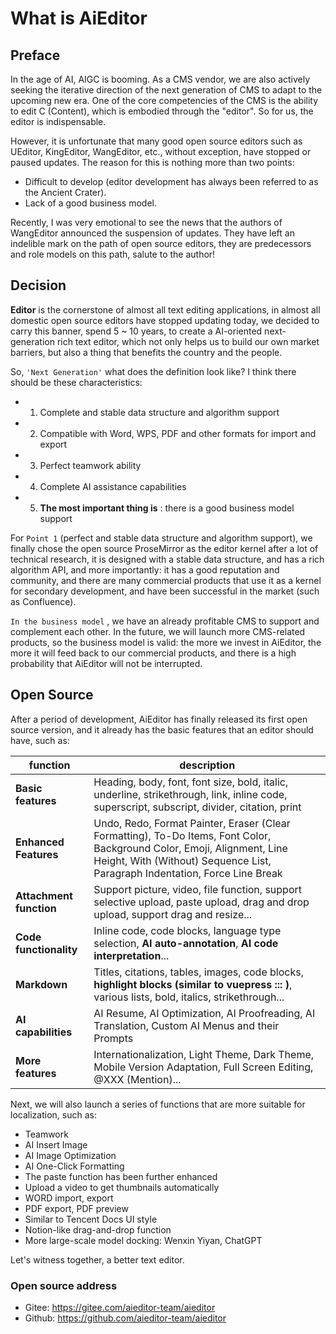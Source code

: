# What is AiEditor


## Preface


In the age of AI, AIGC is booming. As a CMS vendor, we are also actively seeking the iterative direction of the next generation of CMS to adapt to the upcoming new era. One of the core competencies of the CMS is the ability to edit C (Content), which is embodied through the "editor". So for us, the editor is indispensable.


However, it is unfortunate that many good open source editors such as UEditor, KingEditor, WangEditor, etc., without exception, have stopped or paused updates. The reason for this is nothing more than two points:

- Difficult to develop (editor development has always been referred to as the Ancient Crater).
- Lack of a good business model.

Recently, I was very emotional to see the news that the authors of WangEditor announced the suspension of updates. They have left an indelible mark on the path of open source editors, they are predecessors and role models on this path, salute to the author!


## Decision

**Editor** is the cornerstone of almost all text editing applications, in almost all domestic open source editors have stopped updating today, we decided to carry this banner, spend 5 ~ 10 years, to create a AI-oriented next-generation rich text editor, which not only helps us to build our own market barriers, but also a thing that benefits the country and the people.


So, `'Next Generation'` what does the definition look like? I think there should be these characteristics:

- 1. Complete and stable data structure and algorithm support
- 2. Compatible with Word, WPS, PDF and other formats for import and export
- 3. Perfect teamwork ability
- 4. Complete AI assistance capabilities
- 5. **The most important thing is** : there is a good business model support

For `Point 1` (perfect and stable data structure and algorithm support), we finally chose the open source ProseMirror as the editor kernel after a lot of technical research, it is designed with a stable data structure, and has a rich algorithm API, and more importantly: it has a good reputation and community, and there are many commercial products that use it as a kernel for secondary development, and have been successful in the market (such as Confluence).

`In the business model` , we have an already profitable CMS to support and complement each other. In the future, we will launch more CMS-related products, so the business model is valid: the more we invest in AiEditor, the more it will feed back to our commercial products, and there is a high probability that AiEditor will not be interrupted.



## Open Source

After a period of development, AiEditor has finally released its first open source version, and it already has the basic features that an editor should have, such as:



| function            | description                                                                    |
|---------------|-----------------------------------------------------------------------|
| **Basic features**      |Heading, body, font, font size, bold, italic, underline, strikethrough, link, inline code, superscript, subscript, divider, citation, print                    |
| **Enhanced Features**      | Undo, Redo, Format Painter, Eraser (Clear Formatting), To-Do Items, Font Color, Background Color, Emoji, Alignment, Line Height, With (Without) Sequence List, Paragraph Indentation, Force Line Break |
| **Attachment function**      | Support picture, video, file function, support selective upload, paste upload, drag and drop upload, support drag and resize...                          |
| **Code functionality**      | Inline code, code blocks, language type selection, **AI auto-annotation**, **AI code interpretation**...                           |
| **Markdown**  | Titles, citations, tables, images, code blocks, **highlight blocks (similar to vuepress ::: )**, various lists, bold, italics, strikethrough...          |
| **AI capabilities**     | AI Resume, AI Optimization, AI Proofreading, AI Translation, Custom AI Menus and their Prompts                          |
| **More features**      | Internationalization, Light Theme, Dark Theme, Mobile Version Adaptation, Full Screen Editing, @XXX (Mention)...                               |

Next, we will also launch a series of functions that are more suitable for localization, such as:

* Teamwork
* AI Insert Image
* AI Image Optimization
* AI One-Click Formatting
* The paste function has been further enhanced
* Upload a video to get thumbnails automatically
* WORD import, export
* PDF export, PDF preview
* Similar to Tencent Docs UI style
* Notion-like drag-and-drop function
* More large-scale model docking: Wenxin Yiyan, ChatGPT

 Let's witness together, a better text editor.

### Open source address
- Gitee: https://gitee.com/aieditor-team/aieditor
- Github: https://github.com/aieditor-team/aieditor
